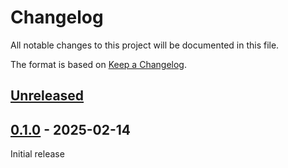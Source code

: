 # Changelog

All notable changes to this project will be documented in this file.

The format is based on [Keep a Changelog](https://keepachangelog.com/en/1.1.0/).

## [Unreleased]

## [0.1.0] - 2025-02-14

Initial release


[unreleased]: https://github.com/DerFetzer/spectro-cam-rs/compare/0.1.0...HEAD
[0.1.0]: https://github.com/DerFetzer/spectro-cam-rs/releases/tag/0.1.0
